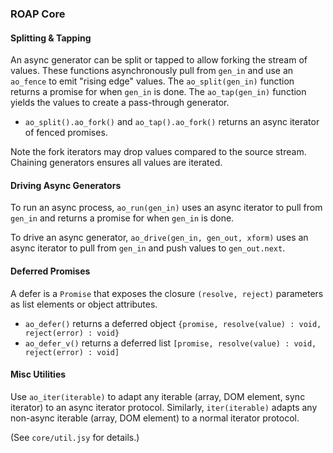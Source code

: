 ### ROAP Core

#### Splitting & Tapping

An async generator can be split or tapped to allow forking the stream of values.
These functions asynchronously pull from `gen_in` and use an `ao_fence` to emit "rising edge" values.
The `ao_split(gen_in)` function returns a promise for when `gen_in` is done.
The `ao_tap(gen_in)` function yields the values to create a pass-through generator.

- `ao_split().ao_fork()` and `ao_tap().ao_fork()` returns an async iterator of fenced promises.

Note the fork iterators may drop values compared to the source stream.
Chaining generators ensures all values are iterated.


#### Driving Async Generators

To run an async process, `ao_run(gen_in)` uses an async iterator to pull from `gen_in` and returns a promise for when `gen_in` is done.

To drive an async generator, `ao_drive(gen_in, gen_out, xform)` uses an async iterator to pull from `gen_in` and push values to `gen_out.next`.


#### Deferred Promises

A defer is a `Promise` that exposes the closure `(resolve, reject)` parameters as list elements or object attributes.

- `ao_defer()` returns a deferred object `{promise, resolve(value) : void, reject(error) : void}`
- `ao_defer_v()` returns a deferred list `[promise, resolve(value) : void, reject(error) : void]`


#### Misc Utilities

Use `ao_iter(iterable)` to adapt any iterable (array, DOM element, sync iterator) to an async iterator protocol.
Similarly, `iter(iterable)` adapts any non-async iterable (array, DOM element) to a normal iterator protocol.

(See `core/util.jsy` for details.)

